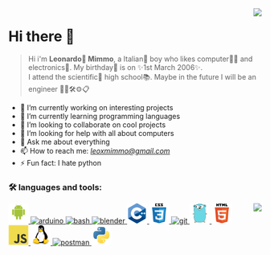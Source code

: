 <img align=right src="https://raw.githubusercontent.com/amandewatnitrr/amandewatnitrr/main/header_.png">

# Hi there 👋

>Hi i'm **Leonardo🦁 Mimmo**, a Italian🍕 boy who likes computer👨‍💻 and electronics🔌. My birthday🎉 is on ✨1st March 2006✨.<br>
>I attend the scientific🧪 high school📚. Maybe in the future I will be an engineer 👨‍🔧🛠⚙📋

- 🔭 I’m currently working on interesting projects
- 🌱 I’m currently learning programming languages
- 👯 I’m looking to collaborate on cool projects
- 🤔 I’m looking for help with all about computers
- 💬 Ask me about everything
- 📫 How to reach me: *leoxmimmo@gmail.com*
- ⚡ Fun fact: I hate python
 
### 🛠 languages and tools:
<img align=right src="https://github-readme-stats.vercel.app/api/top-langs/?username=Leox-06&layout=compact&theme=dark">

<a href="https://developer.android.com" target="_blank">
 <img src="https://raw.githubusercontent.com/devicons/devicon/master/icons/android/android-original-wordmark.svg" alt="android" width="40" height="40"/>
</a>

<a href="https://www.arduino.cc/" target="_blank">
 <img src="https://cdn.worldvectorlogo.com/logos/arduino-1.svg" alt="arduino" width="40" height="40"/>
</a>

<a href="https://www.gnu.org/software/bash/" target="_blank">
 <img src="https://www.vectorlogo.zone/logos/gnu_bash/gnu_bash-icon.svg" alt="bash" width="40" height="40"/>
</a>

<a href="https://www.blender.org/" target="_blank">
 <img src="https://download.blender.org/branding/community/blender_community_badge_white.svg" alt="blender" width="40" height="40"/>
</a>

<a href="https://www.w3schools.com/cpp/" target="_blank">
 <img src="https://raw.githubusercontent.com/devicons/devicon/master/icons/cplusplus/cplusplus-original.svg" alt="cplusplus" width="40" height="40"/>
</a>

<a href="https://www.w3schools.com/css/" target="_blank">
 <img src="https://raw.githubusercontent.com/devicons/devicon/master/icons/css3/css3-original-wordmark.svg" alt="css3" width="40" height="40"/>
</a>

<a href="https://git-scm.com/" target="_blank">
 <img src="https://www.vectorlogo.zone/logos/git-scm/git-scm-icon.svg" alt="git" width="40" height="40"/>
</a>

<a href="https://golang.org" target="_blank">
 <img src="https://raw.githubusercontent.com/devicons/devicon/master/icons/go/go-original.svg" alt="go" width="40" height="40"/>
</a>

<a href="https://www.w3.org/html/" target="_blank">
 <img src="https://raw.githubusercontent.com/devicons/devicon/master/icons/html5/html5-original-wordmark.svg" alt="html5" width="40" height="40"/>
</a>

<a href="https://developer.mozilla.org/en-US/docs/Web/JavaScript" target="_blank">
 <img src="https://raw.githubusercontent.com/devicons/devicon/master/icons/javascript/javascript-original.svg" alt="javascript" width="40" height="40"/>
</a>

<a href="https://www.linux.org/" target="_blank">
 <img src="https://raw.githubusercontent.com/devicons/devicon/master/icons/linux/linux-original.svg" alt="linux" width="40" height="40"/>
</a>

<a href="https://postman.com" target="_blank">
 <img src="https://www.vectorlogo.zone/logos/getpostman/getpostman-icon.svg" alt="postman" width="40" height="40"/>
</a>

<a href="https://www.python.org" target="_blank">
 <img src="https://raw.githubusercontent.com/devicons/devicon/master/icons/python/python-original.svg" alt="python" width="40" height="40"/>
</a>

